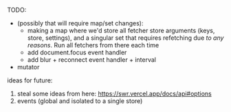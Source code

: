 TODO:
- (possibly that will require map/set changes):
  - making a map where we'd store all fetcher store arguments (keys, store, settings),
  and a singular set that requires refetching due _to any reasons_. Run all fetchers
  from there each time
  - add document.focus event handler
  - add blur + reconnect event handler + interval
- mutator

ideas for future:
1. steal some ideas from here: https://swr.vercel.app/docs/api#options
2. events (global and isolated to a single store)
